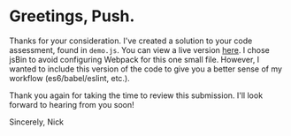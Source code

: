 # Greetings, Push.

Thanks for your consideration. I've created a solution to your code assessment, found in `demo.js`. You can view a live version [here](http://jsbin.com/hojoyuyipi/1/edit?js,output). I chose jsBin to avoid configuring Webpack for this one small file. However, I wanted to include this version of the code to give you a better sense of my workflow (es6/babel/eslint, etc.).

Thank you again for taking the time to review this submission. I'll look forward to hearing from you soon!

Sincerely,
Nick


